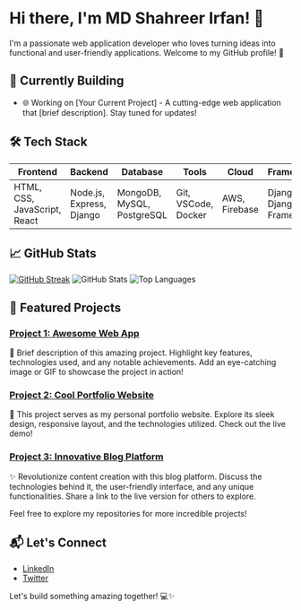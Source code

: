 # Hi there, I'm MD Shahreer Irfan! 👋

I'm a passionate web application developer who loves turning ideas into functional and user-friendly applications. Welcome to my GitHub profile! 🚀

## 🚧 Currently Building

- 🌐 Working on [Your Current Project] - A cutting-edge web application that [brief description]. Stay tuned for updates!
  
## 🛠️ Tech Stack

Frontend | Backend | Database | Tools | Cloud | Frameworks | CMS
--- | --- | --- | --- | --- | --- | ---
HTML, CSS, JavaScript, React | Node.js, Express, Django | MongoDB, MySQL, PostgreSQL | Git, VSCode, Docker | AWS, Firebase | Django, Django Rest Framework | WordPress

## 📈 GitHub Stats

[![GitHub Streak](https://github-readme-streak-stats.herokuapp.com/?user=shahreerirfan&theme=dark)](https://github.com/DenverCoder1/github-readme-streak-stats)
![GitHub Stats](https://github-readme-stats.vercel.app/api?username=shahreerirfan&show_icons=true&theme=dark)
![Top Languages](https://github-readme-stats.vercel.app/api/top-langs/?username=shahreerirfan&layout=compact&theme=dark)

## 🚀 Featured Projects

### [Project 1: Awesome Web App](#)
🌟 Brief description of this amazing project. Highlight key features, technologies used, and any notable achievements. Add an eye-catching image or GIF to showcase the project in action!

### [Project 2: Cool Portfolio Website](#)
🚀 This project serves as my personal portfolio website. Explore its sleek design, responsive layout, and the technologies utilized. Check out the live demo!

### [Project 3: Innovative Blog Platform](#)
✨ Revolutionize content creation with this blog platform. Discuss the technologies behind it, the user-friendly interface, and any unique functionalities. Share a link to the live version for others to explore.

Feel free to explore my repositories for more incredible projects!

## 📬 Let's Connect

- [LinkedIn](#)
- [Twitter](#)

Let's build something amazing together! 💻✨
